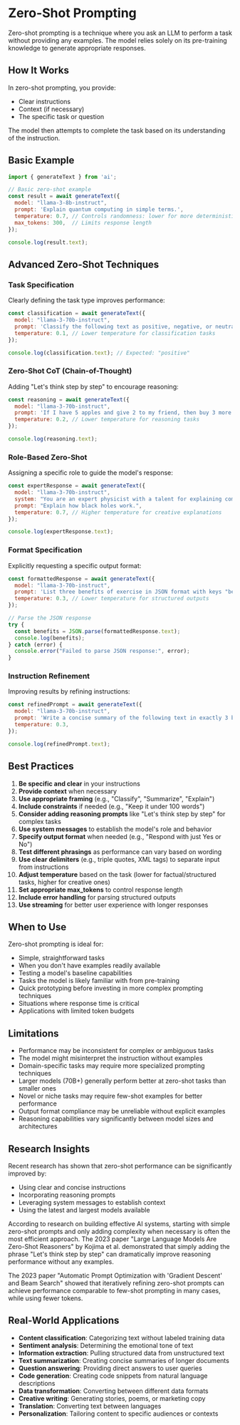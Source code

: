 # Zero-Shot Prompting

Zero-shot prompting is a technique where you ask an LLM to perform a task without providing any examples. The model relies solely on its pre-training knowledge to generate appropriate responses.

## How It Works

In zero-shot prompting, you provide:
- Clear instructions
- Context (if necessary)
- The specific task or question

The model then attempts to complete the task based on its understanding of the instruction.

## Basic Example

```javascript
import { generateText } from 'ai';

// Basic zero-shot example
const result = await generateText({
  model: "llama-3-8b-instruct",
  prompt: 'Explain quantum computing in simple terms.',
  temperature: 0.7, // Controls randomness: lower for more deterministic outputs
  max_tokens: 300,  // Limits response length
});

console.log(result.text);
```

## Advanced Zero-Shot Techniques

### Task Specification

Clearly defining the task type improves performance:

```javascript
const classification = await generateText({
  model: "llama-3-70b-instruct",
  prompt: 'Classify the following text as positive, negative, or neutral: "I really enjoyed the movie, it was fantastic!"',
  temperature: 0.1, // Lower temperature for classification tasks
});

console.log(classification.text); // Expected: "positive"
```

### Zero-Shot CoT (Chain-of-Thought)

Adding "Let's think step by step" to encourage reasoning:

```javascript
const reasoning = await generateText({
  model: "llama-3-70b-instruct",
  prompt: 'If I have 5 apples and give 2 to my friend, then buy 3 more and eat 1, how many apples do I have left? Let\'s think step by step.',
  temperature: 0.2, // Lower temperature for reasoning tasks
});

console.log(reasoning.text);
```

### Role-Based Zero-Shot

Assigning a specific role to guide the model's response:

```javascript
const expertResponse = await generateText({
  model: "llama-3-70b-instruct",
  system: "You are an expert physicist with a talent for explaining complex concepts to beginners. Use analogies and everyday examples in your explanations.",
  prompt: "Explain how black holes work.",
  temperature: 0.7, // Higher temperature for creative explanations
});

console.log(expertResponse.text);
```

### Format Specification

Explicitly requesting a specific output format:

```javascript
const formattedResponse = await generateText({
  model: "llama-3-70b-instruct",
  prompt: 'List three benefits of exercise in JSON format with keys "benefit1", "benefit2", and "benefit3". Ensure the output is valid JSON that can be parsed.',
  temperature: 0.3, // Lower temperature for structured outputs
});

// Parse the JSON response
try {
  const benefits = JSON.parse(formattedResponse.text);
  console.log(benefits);
} catch (error) {
  console.error("Failed to parse JSON response:", error);
}
```

### Instruction Refinement

Improving results by refining instructions:

```javascript
const refinedPrompt = await generateText({
  model: "llama-3-70b-instruct",
  prompt: 'Write a concise summary of the following text in exactly 3 bullet points, highlighting only the key information. Each bullet point should be 1-2 sentences maximum.\n\nText: "The James Webb Space Telescope (JWST) is a space telescope designed primarily to conduct infrared astronomy. As the largest optical telescope in space, its improved infrared resolution and sensitivity allow it to view objects too old, distant, or faint for the Hubble Space Telescope. This will enable investigations across many fields of astronomy and cosmology, such as observation of the first stars, the formation of the first galaxies, and detailed atmospheric characterization of potentially habitable exoplanets."',
  temperature: 0.3,
});

console.log(refinedPrompt.text);
```

## Best Practices

1. **Be specific and clear** in your instructions
2. **Provide context** when necessary
3. **Use appropriate framing** (e.g., "Classify", "Summarize", "Explain")
4. **Include constraints** if needed (e.g., "Keep it under 100 words")
5. **Consider adding reasoning prompts** like "Let's think step by step" for complex tasks
6. **Use system messages** to establish the model's role and behavior
7. **Specify output format** when needed (e.g., "Respond with just Yes or No")
8. **Test different phrasings** as performance can vary based on wording
9. **Use clear delimiters** (e.g., triple quotes, XML tags) to separate input from instructions
10. **Adjust temperature** based on the task (lower for factual/structured tasks, higher for creative ones)
11. **Set appropriate max_tokens** to control response length
12. **Include error handling** for parsing structured outputs
13. **Use streaming** for better user experience with longer responses

## When to Use

Zero-shot prompting is ideal for:
- Simple, straightforward tasks
- When you don't have examples readily available
- Testing a model's baseline capabilities
- Tasks the model is likely familiar with from pre-training
- Quick prototyping before investing in more complex prompting techniques
- Situations where response time is critical
- Applications with limited token budgets

## Limitations

- Performance may be inconsistent for complex or ambiguous tasks
- The model might misinterpret the instruction without examples
- Domain-specific tasks may require more specialized prompting techniques
- Larger models (70B+) generally perform better at zero-shot tasks than smaller ones
- Novel or niche tasks may require few-shot examples for better performance
- Output format compliance may be unreliable without explicit examples
- Reasoning capabilities vary significantly between model sizes and architectures

## Research Insights

Recent research has shown that zero-shot performance can be significantly improved by:
- Using clear and concise instructions
- Incorporating reasoning prompts
- Leveraging system messages to establish context
- Using the latest and largest models available

According to research on building effective AI systems, starting with simple zero-shot prompts and only adding complexity when necessary is often the most efficient approach. The 2023 paper "Large Language Models Are Zero-Shot Reasoners" by Kojima et al. demonstrated that simply adding the phrase "Let's think step by step" can dramatically improve reasoning performance without any examples.

The 2023 paper "Automatic Prompt Optimization with 'Gradient Descent' and Beam Search" showed that iteratively refining zero-shot prompts can achieve performance comparable to few-shot prompting in many cases, while using fewer tokens.

## Real-World Applications

- **Content classification**: Categorizing text without labeled training data
- **Sentiment analysis**: Determining the emotional tone of text
- **Information extraction**: Pulling structured data from unstructured text
- **Text summarization**: Creating concise summaries of longer documents
- **Question answering**: Providing direct answers to user queries
- **Code generation**: Creating code snippets from natural language descriptions
- **Data transformation**: Converting between different data formats
- **Creative writing**: Generating stories, poems, or marketing copy
- **Translation**: Converting text between languages
- **Personalization**: Tailoring content to specific audiences or contexts 